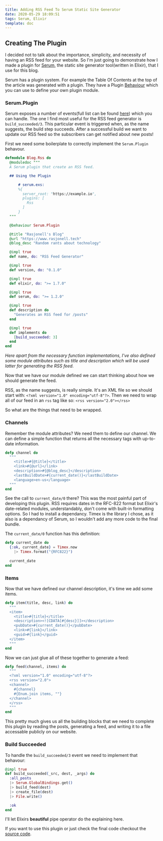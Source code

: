 ```yaml
---
title: Adding RSS Feed To Serum Static Site Generator
date: 2020-05-29 18:09:51
tags: Serum, Elixir
template: doc
---
```


## Creating The Plugin

I decided not to talk about the importance, simplicity, and necessity of having an RSS feed for your website. So I'm just going to demonstrate how I made a plugin for [Serum](https://github.com/Dalgona/Serum), the static site generator tool(written in Elixir), that I use for this blog.

Serum has a plugin system. For example the Table Of Contents at the top of the article was generated with a plugin. They have a Plugin [Behaviour](https://elixir-lang.org/getting-started/typespecs-and-behaviours.html#behaviours) which you can use to define your own plugin module.

### Serum.Plugin

Serum exposes a number of events(full list can be found [here](https://hexdocs.pm/serum/Serum.Plugin.html#content)) which you can handle. The one I find most useful for the RSS feed generator is `build_succeeded/3`. This particular event is triggered when, as the name suggests, the build step succeeds. After a successful build we want to update our RSS feed so the subscribers can get notified about new posts!

First we need some boilerplate to correctly implement the `Serum.Plugin` behavour.

```elixir
defmodule Blog.Rss do
  @moduledoc """
  A Serum plugin that create an RSS feed.

  ## Using the Plugin

      # serum.exs:
      %{
        server_root: "https://example.io",
        plugins: [
          Rss
        ]
      }
  """

  @behaviour Serum.Plugin

  @title "Rasjonell's Blog"
  @url "https://www.rasjonell.tech"
  @blog_desc "Random rants about technology"

  @impl true
  def name, do: "RSS Feed Generator"

  @impl true
  def version, do: "0.1.0"

  @impl true
  def elixir, do: ">= 1.7.0"

  @impl true
  def serum, do: ">= 1.2.0"

  @impl true
  def description do
    "Generates an RSS feed for /posts"
  end

  @impl true
  def implements do
    [build_succeeded: 3]
  end
end
```

_Here apart from the necessary function implementations, I've also defined some module attributes such as title and description which will be used latter for generating the RSS feed._

Now that we have our module defined we can start thinking about how we should generate the feed.

RSS, as the name suggests, is really simple.
It's an XML file so we should start with: `<?xml version="1.0" encoding="utf-8"?>`.
Then we need to wrap all of our feed in an `rss` tag like so: `<rss version="2.0"></rss>`

So what are the things that need to be wrapped.

### Channels

Remember the module attributes? We need them to define our channel.
We can define a simple function that returns all the necessary tags with up-to-date information.

```elixir
defp channel do
  """
    <title>#{@title}</title>
    <link>#{@url}</link>
    <description>#{@blog_desc}</description>
    <lastBuildDate>#{current_date()}</lastBuildDate>
    <language>en-us</language>
  """
end
```

See the call to `current_date/0` there? This was the most painful part of developing this plugin. RSS requires dates in the RFC-822 format but Elixir's date-related modules, understandably, don't come with built-in formatting options. So I had to install a dependancy. Timex is the library I chose, as it also is a dependancy of Serum, so I wouldn't add any more code to the final bundle.

The `current_date/0` function has this definition:
```elixir
defp current_date do
  {:ok, current_date} = Timex.now
    |> Timex.format("{RFC822}")
  
  current_date
end
```

### Items

Now that we have defined our channel description, it's time we add some items.

```elixir
defp item(title, desc, link) do
  """
  <item>
    <title>#{title}</title>
    <description><![CDATA[#{desc}]]></description>
    <pubDate>#{current_date()}</pubDate>
    <link>#{link}</link>
    <guid>#{link}</guid>
  </item>
  """
end
```

Now we can just glue all of these together to generate a feed:

```elixir
defp feed(channel, items) do
  """
  <?xml version="1.0" encoding="utf-8"?>
  <rss version="2.0">
  <channel>
    #{channel}
    #{Enum.join items, ""}
  </channel>
  </rss>
  """
end
```

This pretty much gives us all the building blocks that we need to complete this plugin by reading the posts, generating a feed, and writing it to a file accessable publicly on our website.


### Build Succeeded

To handle the `build_succeeded/3` event we need to implement that behavour:

```elixir
@impl true
def build_succeeded(_src, dest, _args) do
  :all_posts
  |> Serum.GlobalBindings.get()
  |> build_feed(dest)
  |> create_file(dest)
  |> File.write()

  :ok
end
```

I'll let Elixirs **beautiful** pipe operator do the explaining here.

If you want to use this plugin or just check the final code checkout the [source code](https://github.com/rasjonell/rasjonell.github.io/blob/master/lib/blog/rss.ex).

